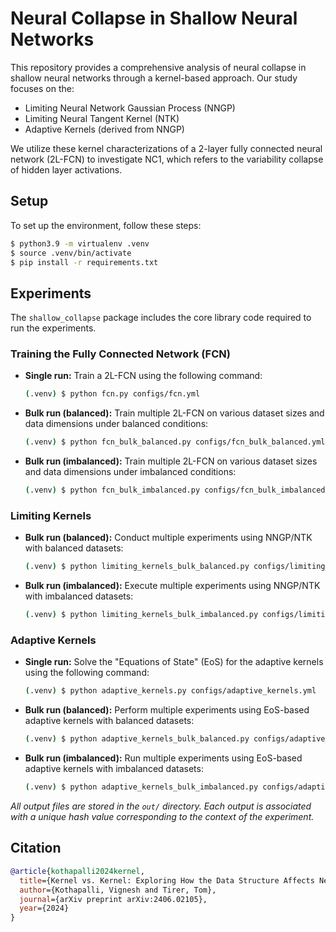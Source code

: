 # Neural Collapse in Shallow Neural Networks

This repository provides a comprehensive analysis of neural collapse in shallow neural networks through a kernel-based approach. Our study focuses on the:

- Limiting Neural Network Gaussian Process (NNGP)
- Limiting Neural Tangent Kernel (NTK)
- Adaptive Kernels (derived from NNGP)

We utilize these kernel characterizations of a 2-layer fully connected neural network (2L-FCN) to investigate NC1, which refers to the variability collapse of hidden layer activations.

## Setup

To set up the environment, follow these steps:

```bash
$ python3.9 -m virtualenv .venv
$ source .venv/bin/activate
$ pip install -r requirements.txt
```

## Experiments

The `shallow_collapse` package includes the core library code required to run the experiments.

### Training the Fully Connected Network (FCN)

- **Single run:** Train a 2L-FCN using the following command:

  ```bash
  (.venv) $ python fcn.py configs/fcn.yml
  ```

- **Bulk run (balanced):** Train multiple 2L-FCN on various dataset sizes and data dimensions under balanced conditions:

  ```bash
  (.venv) $ python fcn_bulk_balanced.py configs/fcn_bulk_balanced.yml
  ```

- **Bulk run (imbalanced):** Train multiple 2L-FCN on various dataset sizes and data dimensions under imbalanced conditions:

  ```bash
  (.venv) $ python fcn_bulk_imbalanced.py configs/fcn_bulk_imbalanced.yml
  ```

### Limiting Kernels

- **Bulk run (balanced):** Conduct multiple experiments using NNGP/NTK with balanced datasets:

  ```bash
  (.venv) $ python limiting_kernels_bulk_balanced.py configs/limiting_kernels_bulk_balanced.yml
  ```

- **Bulk run (imbalanced):** Execute multiple experiments using NNGP/NTK with imbalanced datasets:

  ```bash
  (.venv) $ python limiting_kernels_bulk_imbalanced.py configs/limiting_kernels_bulk_imbalanced.yml
  ```

### Adaptive Kernels

- **Single run:** Solve the "Equations of State" (EoS) for the adaptive kernels using the following command:

  ```bash
  (.venv) $ python adaptive_kernels.py configs/adaptive_kernels.yml
  ```

- **Bulk run (balanced):** Perform multiple experiments using EoS-based adaptive kernels with balanced datasets:

  ```bash
  (.venv) $ python adaptive_kernels_bulk_balanced.py configs/adaptive_kernels_bulk_balanced.yml
  ```

- **Bulk run (imbalanced):** Run multiple experiments using EoS-based adaptive kernels with imbalanced datasets:

  ```bash
  (.venv) $ python adaptive_kernels_bulk_imbalanced.py configs/adaptive_kernels_bulk_imbalanced.yml
  ```

_All output files are stored in the `out/` directory. Each output is associated with a unique hash value corresponding to the context of the experiment._

## Citation

```bibtex
@article{kothapalli2024kernel,
  title={Kernel vs. Kernel: Exploring How the Data Structure Affects Neural Collapse},
  author={Kothapalli, Vignesh and Tirer, Tom},
  journal={arXiv preprint arXiv:2406.02105},
  year={2024}
}
```